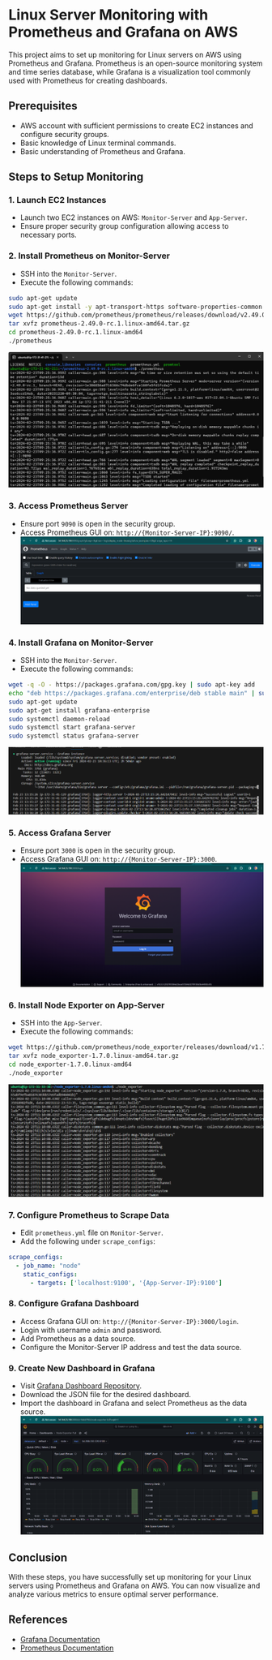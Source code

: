 # Linux Server Monitoring with Prometheus and Grafana on AWS

This project aims to set up monitoring for Linux servers on AWS using Prometheus and Grafana. Prometheus is an open-source monitoring system and time series database, while Grafana is a visualization tool commonly used with Prometheus for creating dashboards.

## Prerequisites
- AWS account with sufficient permissions to create EC2 instances and configure security groups.
- Basic knowledge of Linux terminal commands.
- Basic understanding of Prometheus and Grafana.

## Steps to Setup Monitoring

### 1. Launch EC2 Instances
- Launch two EC2 instances on AWS: `Monitor-Server` and `App-Server`.
- Ensure proper security group configuration allowing access to necessary ports.

### 2. Install Prometheus on Monitor-Server
- SSH into the `Monitor-Server`.
- Execute the following commands:

```bash
sudo apt-get update
sudo apt-get install -y apt-transport-https software-properties-common wget
wget https://github.com/prometheus/prometheus/releases/download/v2.49.0-rc.1/prometheus-2.49.0-rc.1.linux-amd64.tar.gz
tar xvfz prometheus-2.49.0-rc.1.linux-amd64.tar.gz
cd prometheus-2.49.0-rc.1.linux-amd64
./prometheus
```
![alt text](<images/starting prometheus server.png>)

### 3. Access Prometheus Server
- Ensure port `9090` is open in the security group.
- Access Prometheus GUI on: `http://{Monitor-Server-IP}:9090/`.
![alt text](images/Prometheus-UI.png)

### 4. Install Grafana on Monitor-Server
- SSH into the `Monitor-Server`.
- Execute the following commands:

```bash
wget -q -O - https://packages.grafana.com/gpg.key | sudo apt-key add
echo "deb https://packages.grafana.com/enterprise/deb stable main" | sudo tee -a /etc/apt/sources.list.d/grafana.list
sudo apt-get update
sudo apt-get install grafana-enterprise
sudo systemctl daemon-reload
sudo systemctl start grafana-server
sudo systemctl status grafana-server
```
![alt text](images/grafana-status.png)
### 5. Access Grafana Server
- Ensure port `3000` is open in the security group.
- Access Grafana GUI on: `http://{Monitor-Server-IP}:3000`.
  ![alt text](images/Grafana-login.png)

### 6. Install Node Exporter on App-Server
- SSH into the `App-Server`.
- Execute the following commands:

```bash
wget https://github.com/prometheus/node_exporter/releases/download/v1.7.0/node_exporter-1.7.0.linux-amd64.tar.gz
tar xvfz node_exporter-1.7.0.linux-amd64.tar.gz
cd node_exporter-1.7.0.linux-amd64
./node_exporter
```
![alt text](images/node-exporter-run.png)

### 7. Configure Prometheus to Scrape Data
- Edit `prometheus.yml` file on `Monitor-Server`.
- Add the following under `scrape_configs`:

```yaml
scrape_configs:
  - job_name: "node"
    static_configs:
      - targets: ['localhost:9100', '{App-Server-IP}:9100']
```

### 8. Configure Grafana Dashboard
- Access Grafana GUI on: `http://{Monitor-Server-IP}:3000/login`.
- Login with username `admin` and password.
- Add Prometheus as a data source.
- Configure the Monitor-Server IP address and test the data source.

### 9. Create New Dashboard in Grafana
- Visit [Grafana Dashboard Repository](https://grafana.com/grafana/dashboards/).
- Download the JSON file for the desired dashboard.
- Import the dashboard in Grafana and select Prometheus as the data source.
![alt text](images/configured-dashboard.png)  

## Conclusion
With these steps, you have successfully set up monitoring for your Linux servers using Prometheus and Grafana on AWS. You can now visualize and analyze various metrics to ensure optimal server performance.

## References
- [Grafana Documentation](https://grafana.com/docs/)
- [Prometheus Documentation]()